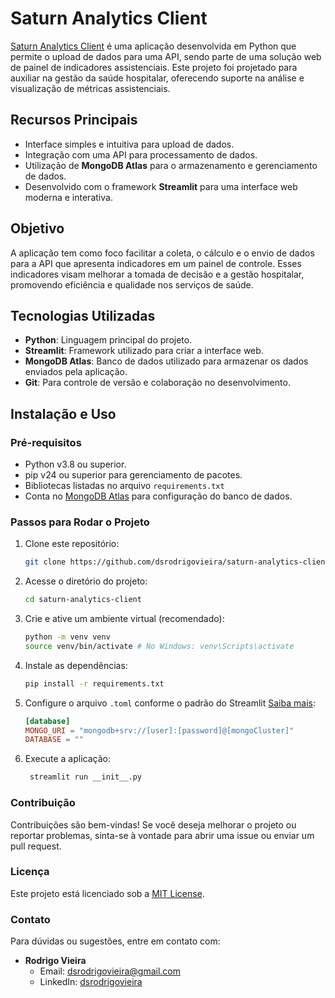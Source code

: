 # Saturn Analytics Client

[Saturn Analytics Client](https://saturn-analytics-client.streamlit.app) é uma aplicação desenvolvida em Python que permite o upload de dados para uma API, sendo parte de uma solução web de painel de indicadores assistenciais. Este projeto foi projetado para auxiliar na gestão da saúde hospitalar, oferecendo suporte na análise e visualização de métricas assistenciais.

## Recursos Principais

- Interface simples e intuitiva para upload de dados.
- Integração com uma API para processamento de dados.
- Utilização de **MongoDB Atlas** para o armazenamento e gerenciamento de dados.
- Desenvolvido com o framework **Streamlit** para uma interface web moderna e interativa.

## Objetivo

A aplicação tem como foco facilitar a coleta, o cálculo e o envio de dados para a API que apresenta indicadores em um painel de controle. Esses indicadores visam melhorar a tomada de decisão e a gestão hospitalar, promovendo eficiência e qualidade nos serviços de saúde.

## Tecnologias Utilizadas

- **Python**: Linguagem principal do projeto.
- **Streamlit**: Framework utilizado para criar a interface web.
- **MongoDB Atlas**: Banco de dados utilizado para armazenar os dados enviados pela aplicação.
- **Git**: Para controle de versão e colaboração no desenvolvimento.

## Instalação e Uso

### Pré-requisitos

- Python v3.8 ou superior.
- pip v24 ou superior para gerenciamento de pacotes.
- Bibliotecas listadas no arquivo `requirements.txt`
- Conta no [MongoDB Atlas](https://www.mongodb.com/atlas/database) para configuração do banco de dados.

### Passos para Rodar o Projeto

1. Clone este repositório:
   ```bash
   git clone https://github.com/dsrodrigovieira/saturn-analytics-client.git
   ```

2. Acesse o diretório do projeto:
   ```bash
   cd saturn-analytics-client
   ```

3. Crie e ative um ambiente virtual (recomendado):
   ```bash
   python -m venv venv
   source venv/bin/activate # No Windows: venv\Scripts\activate
   ```

4. Instale as dependências:
   ```bash
   pip install -r requirements.txt
   ```

5. Configure o arquivo `.toml` conforme o padrão do Streamlit [Saiba mais](https://docs.streamlit.io/develop/api-reference/connections/secrets.toml):
   ```toml
   [database]
   MONGO_URI = "mongodb+srv://[user]:[password]@[mongoCluster]"
   DATABASE = ""
   ```

6. Execute a aplicação:
   ```bash
    streamlit run __init__.py
   ```
  
### Contribuição
Contribuições são bem-vindas! Se você deseja melhorar o projeto ou reportar problemas, sinta-se à vontade para abrir uma issue ou enviar um pull request.

### Licença
Este projeto está licenciado sob a [MIT License](LICENSE).

### Contato
Para dúvidas ou sugestões, entre em contato com:
- **Rodrigo Vieira**
    - Email: dsrodrigovieira@gmail.com
    - LinkedIn: [dsrodrigovieira](https://linkedin.com/in/dsrodrigovieira)

